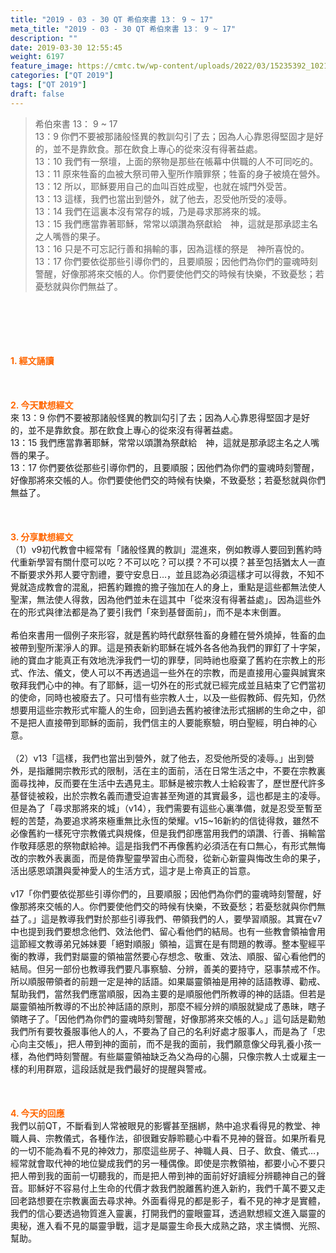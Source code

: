 ```yaml
---
title: "2019 - 03 - 30 QT 希伯來書 13： 9 ~ 17"
meta_title: "2019 - 03 - 30 QT 希伯來書 13： 9 ~ 17"
description: ""
date: 2019-03-30 12:55:45
weight: 6197
feature_image: https://cmtc.tw/wp-content/uploads/2022/03/15235392_10211799862337740_180693556567566654_o-1.webp
categories: ["QT 2019"]
tags: ["QT 2019"]
draft: false
---
```


<blockquote>希伯來書 13： 9 ~ 17<br />
13：9 你們不要被那諸般怪異的教訓勾引了去；因為人心靠恩得堅固才是好的，並不是靠飲食。那在飲食上專心的從來沒有得著益處。<br />
13：10 我們有一祭壇，上面的祭物是那些在帳幕中供職的人不可同吃的。<br />
13：11 原來牲畜的血被大祭司帶入聖所作贖罪祭；牲畜的身子被燒在營外。<br />
13：12 所以，耶穌要用自己的血叫百姓成聖，也就在城門外受苦。<br />
13：13 這樣，我們也當出到營外，就了他去，忍受他所受的凌辱。<br />
13：14 我們在這裏本沒有常存的城，乃是尋求那將來的城。<br />
13：15 我們應當靠著耶穌，常常以頌讚為祭獻給　神，這就是那承認主名之人嘴唇的果子。<br />
13：16 只是不可忘記行善和捐輸的事，因為這樣的祭是　神所喜悅的。<br />
13：17 你們要依從那些引導你們的，且要順服；因他們為你們的靈魂時刻警醒，好像那將來交帳的人。你們要使他們交的時候有快樂，不致憂愁；若憂愁就與你們無益了。</blockquote><br />
&nbsp;<br />
<br />
&nbsp;<br />
<br />
<span style="color: #ff6600;"><strong>1. </strong><strong>經文誦讀</strong></span><br />
<br />
<span style="color: #ff6600;"><strong> </strong></span><br />
<br />
<span style="color: #ff6600;"><strong>2. 今天默想</strong><strong>經文<br />
</strong></span>來 13：9 你們不要被那諸般怪異的教訓勾引了去；因為人心靠恩得堅固才是好的，並不是靠飲食。那在飲食上專心的從來沒有得著益處。<br />
13：15 我們應當靠著耶穌，常常以頌讚為祭獻給　神，這就是那承認主名之人嘴唇的果子。<br />
13：17 你們要依從那些引導你們的，且要順服；因他們為你們的靈魂時刻警醒，好像那將來交帳的人。你們要使他們交的時候有快樂，不致憂愁；若憂愁就與你們無益了。<br />
<br />
&nbsp;<br />
<br />
<span style="color: #ff6600;"><strong>3. 分享默想經文<br />
</strong></span>（1）v9初代教會中經常有「諸般怪異的教訓」混進來，例如教導人要回到舊約時代重新學習有關什麼可以吃？不可以吃？可以摸？不可以摸？甚至包括猶太人一直不斷要求外邦人要守割禮，要守安息日…，並且認為必須這樣才可以得救，不知不覺就造成教會的混亂，把舊約難擔的擔子強加在人的身上，重點是這些都無法使人聖潔，無法使人得救，因為他們並未在這其中「從來沒有得著益處」。因為這些外在的形式與律法都是為了要引我們「來到基督面前」，而不是本末倒置。<br />
<br />
希伯來書用一個例子來形容，就是舊約時代獻祭牲畜的身體在營外燒掉，牲畜的血被帶到聖所潔淨人的罪。這是預表新約耶穌在城外各各他為我們的罪釘了十字架，祂的寶血才能真正有效地洗淨我們一切的罪孽，同時祂也廢棄了舊約在宗教上的形式、作法、儀文，使人可以不再透過這一些外在的宗教，而是直接用心靈與誠實來敬拜我們心中的神。有了耶穌，這一切外在的形式就已經完成並且結束了它們當初的使命，同時也被廢去了。只可惜有些宗教人士，以及一些假教師、假先知，仍然想要用這些宗教形式牢籠人的生命，回到過去舊約被律法形式捆綁的生命之中，卻不是把人直接帶到耶穌的面前，我們信主的人要能察驗，明白聖經，明白神的心意。<br />
<br />
（2）v13「這樣，我們也當出到營外，就了他去，忍受他所受的凌辱。」出到營外，是指離開宗教形式的限制，活在主的面前，活在日常生活之中，不要在宗教裏面尋找神，反而要在生活中去遇見主。耶穌是被宗教人士給殺害了，歷世歷代許多基督徒被殺，出於宗教名義而遭受迫害甚至殉道的其實最多，這也都是主的凌辱。但是為了「尋求那將來的城」（v14），我們需要有這些心裏準備，就是忍受至暫至輕的苦楚，為要追求將來極重無比永恆的榮耀。v15~16新約的信徒得救，雖然不必像舊約一樣死守宗教儀式與規條，但是我們卻應當用我們的頌讚、行善、捐輸當作敬拜感恩的祭物獻給神。這是指我們不再像舊約必須活在有口無心，有形式無悔改的宗教外表裏面，而是倚靠聖靈學習由心而發，從新心新靈與悔改生命的果子，活出感恩頌讚與愛神愛人的生活方式，這才是上帝真正的旨意。<br />
<br />
v17「你們要依從那些引導你們的，且要順服；因他們為你們的靈魂時刻警醒，好像那將來交帳的人。你們要使他們交的時候有快樂，不致憂愁；若憂愁就與你們無益了。」這是教導我們對於那些引導我們、帶領我們的人，要學習順服。其實在v7中也提到我們要想念他們、效法他們、留心看他們的結局。也有一些教會領袖會用這節經文教導弟兄姊妹要「絕對順服」領袖，這實在是有問題的教導。整本聖經平衡的教導，我們對屬靈的領袖當然要心存想念、敬重、效法、順服、留心看他們的結局。但另一部份也教導我們要凡事察驗、分辨，善美的要持守，惡事禁戒不作。所以順服帶領者的前題一定是神的話語。如果屬靈領袖是用神的話語教導、勸戒、幫助我們，當然我們應當順服，因為主要的是順服他們所教導的神的話語。但若是屬靈領袖所教導的不出於神話語的原則，那麼不經分辨的順服就變成了愚昧，瞎子領瞎子了。「因他們為你們的靈魂時刻警醒，好像那將來交帳的人。」這句話是勸勉我們所有要牧養服事他人的人，不要為了自己的名利好處才服事人，而是為了「忠心向主交帳」，把人帶到神的面前，而不是我的面前，我們願意像父母乳養小孩一樣，為他們時刻警醒。有些屬靈領袖缺乏為父為母的心腸，只像宗教人士或雇主一樣的利用群眾，這段話就是我們最好的提醒與警戒。<br />
<br />
&nbsp;<br />
<br />
<span style="color: #ff6600;"><strong>4. 今天的回應<br />
</strong></span>我們以前QT，不斷看到人常被眼見的影響甚至捆綁，熱中追求看得見的教堂、神職人員、宗教儀式，各種作法，卻很難安靜聆聽心中看不見神的聲音。如果所看見的一切不能為看不見的神效力，那麼這些房子、神職人員、日子、飲食、儀式…，經常就會取代神的地位變成我們的另一種偶像。即使是宗教領袖，都要小心不要只把人帶到我的面前一切聽我的，而是把人帶到神的面前好好讀經分辨聽神自己的聲音。耶穌好不容易付上生命的代價才救我們脫離舊約進入新約，我們千萬不要又走回老路想要在宗教裏面去尋求神。外面看得見的都是影子，看不見的神才是實體，我們的信心要透過物質進入靈裏，打開我們的靈眼靈耳，透過默想經文進入屬靈的奧秘，進入看不見的屬靈爭戰，這才是屬靈生命長大成熟之路，求主憐憫、光照、幫助。
        